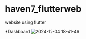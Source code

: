 # haven7_flutterweb

website using flutter

*Dashboard
![2024-12-04 18-41-46](https://github.com/user-attachments/assets/dc678eed-004f-40ab-9bd8-5f3769b7e8b6)
